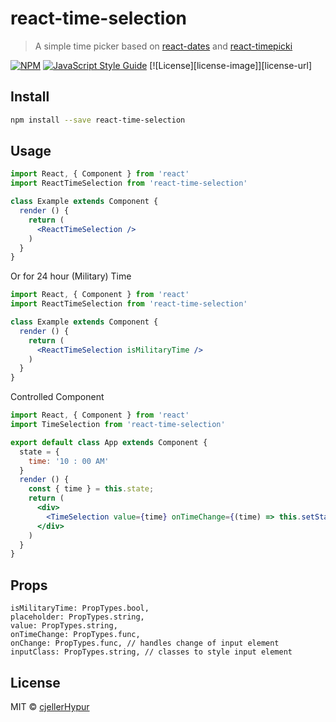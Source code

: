# react-time-selection

> A simple time picker based on [react-dates](https://github.com/airbnb/react-dates) and [react-timepicki](https://github.com/senthilraj/react-timepicki)

[![NPM](https://img.shields.io/npm/v/react-time-selection.svg)](https://www.npmjs.com/package/react-time-selection) [![JavaScript Style Guide](https://img.shields.io/badge/code_style-airbnb-brightgreen.svg)](https://standardjs.com) [![License][license-image]][license-url]

## Install

```bash
npm install --save react-time-selection
```

## Usage

```jsx
import React, { Component } from 'react'
import ReactTimeSelection from 'react-time-selection'

class Example extends Component {
  render () {
    return (
      <ReactTimeSelection />
    )
  }
}
```

Or for 24 hour (Military) Time

```jsx
import React, { Component } from 'react'
import ReactTimeSelection from 'react-time-selection'

class Example extends Component {
  render () {
    return (
      <ReactTimeSelection isMilitaryTime />
    )
  }
}
```

Controlled Component

```jsx
import React, { Component } from 'react'
import TimeSelection from 'react-time-selection'

export default class App extends Component {
  state = {
    time: '10 : 00 AM'
  }
  render () {
    const { time } = this.state;
    return (
      <div>
        <TimeSelection value={time} onTimeChange={(time) => this.setState({time})} />
      </div>
    )
  }
}

```

## Props

```
isMilitaryTime: PropTypes.bool,
placeholder: PropTypes.string,
value: PropTypes.string,
onTimeChange: PropTypes.func,
onChange: PropTypes.func, // handles change of input element
inputClass: PropTypes.string, // classes to style input element
```

## License

MIT © [cjellerHypur](https://github.com/cjellerHypur)
